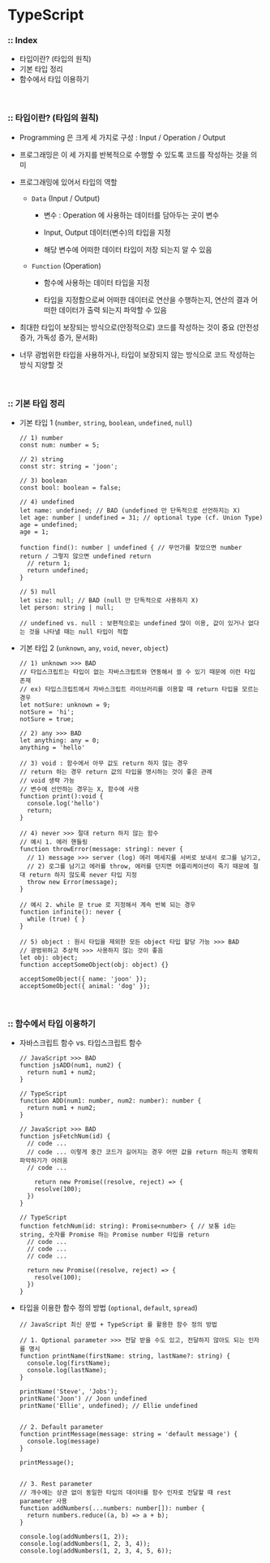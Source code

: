 # TypeScript
### :: Index
- 타입이란? (타입의 원칙)
- 기본 타입 정리
- 함수에서 타입 이용하기

<br /> 

### :: 타입이란? (타입의 원칙)
- Programming 은 크게 세 가지로 구성 : Input / Operation / Output

- 프로그래밍은 이 세 가지를 반복적으로 수행할 수 있도록 코드를 작성하는 것을 의미

- 프로그래밍에 있어서 타입의 역할
    
    - `Data` (Input / Output)
        
        - 변수 : Operation 에 사용하는 데이터를 담아두는 곳이 변수
        
        - Input, Output 데이터(변수)의 타입을 지정
        
        - 해당 변수에 어떠한 데이터 타입이 저장 되는지 알 수 있음
    
    - `Function` (Operation)
        
        - 함수에 사용하는 데이터 타입을 지정
        
        - 타입을 지정함으로써 어떠한 데이터로 연산을 수행하는지, 연산의 결과 어떠한 데이터가 출력 되는지 파악할 수 있음

- 최대한 타입이 보장되는 방식으로(안정적으로) 코드를 작성하는 것이 중요 (안전성 증가, 가독성 증가, 문서화)

- 너무 광범위한 타입을 사용하거나, 타입이 보장되지 않는 방식으로 코드 작성하는 방식 지양할 것

<br />

### :: 기본 타입 정리
- 기본 타입 1 (`number`, `string`, `boolean`, `undefined`, `null`)
    ```tsx
    // 1) number
    const num: number = 5;

    // 2) string
    const str: string = 'joon';

    // 3) boolean
    const bool: boolean = false;

    // 4) undefined
    let name: undefined; // BAD (undefined 만 단독적으로 선언하지는 X)
    let age: number | undefined = 31; // optional type (cf. Union Type)
    age = undefined;
    age = 1;

    function find(): number | undefined { // 무언가를 찾았으면 number return / 그렇지 않으면 undefined return
      // return 1;
      return undefined;
    }

    // 5) null
    let size: null; // BAD (null 만 단독적으로 사용하지 X)
    let person: string | null;

    // undefined vs. null : 보편적으로는 undefined 많이 이용, 값이 있거나 없다는 것을 나타낼 때는 null 타입이 적합
    ```
- 기본 타입 2 (`unknown`, `any`, `void`, `never`, `object`)
    ```tsx
    // 1) unknown >>> BAD
    // 타입스크립트는 타입이 없는 자바스크립트와 연동해서 쓸 수 있기 때문에 이런 타입 존재
    // ex) 타입스크립트에서 자바스크립트 라이브러리를 이용할 때 return 타입을 모르는 경우
    let notSure: unknown = 9;
    notSure = 'hi';
    notSure = true;

    // 2) any >>> BAD
    let anything: any = 0;
    anything = 'hello'

    // 3) void : 함수에서 아무 값도 return 하지 않는 경우
    // return 하는 경우 return 값의 타입을 명시하는 것이 좋은 관례
    // void 생략 가능
    // 변수에 선언하는 경우는 X, 함수에 사용
    function print():void {
      console.log('hello')
      return;
    }

    // 4) never >>> 절대 return 하지 않는 함수
    // 예시 1. 에러 핸들링
    function throwError(message: string): never {
      // 1) message >>> server (log) 에러 메세지를 서버로 보내서 로그를 남기고,
      // 2) 로그를 남기고 에러를 throw, 에러를 던지면 어플리케이션이 죽기 때문에 절대 return 하지 않도록 never 타입 지정
      throw new Error(message);
    }

    // 예시 2. while 문 true 로 지정해서 계속 반복 되는 경우
    function infinite(): never { 
      while (true) { }
    }

    // 5) object : 원시 타입을 제외한 모든 object 타입 할당 가능 >>> BAD
    // 광범위하고 추상적 >>> 사용하지 않는 것이 좋음
    let obj: object;
    function acceptSomeObject(obj: object) {}

    acceptSomeObject({ name: 'joon' });
    acceptSomeObject({ animal: 'dog' });
    ```
<br />

### :: 함수에서 타입 이용하기
- 자바스크립트 함수 vs. 타입스크립트 함수
    ```tsx
    // JavaScript >>> BAD
    function jsADD(num1, num2) {
      return num1 + num2;
    }

    // TypeScript
    function ADD(num1: number, num2: number): number {
      return num1 + num2;
    }

    // JavaScript >>> BAD
    function jsFetchNum(id) {
      // code ...
      // code ... 이렇게 중간 코드가 길어지는 경우 어떤 값을 return 하는지 명확히 파악하기가 어려움
      // code ... 

        return new Promise((resolve, reject) => {
        resolve(100);
      })
    }

    // TypeScript
    function fetchNum(id: string): Promise<number> { // 보통 id는 string, 숫자를 Promise 하는 Promise number 타입을 return
      // code ...
      // code ...
      // code ...

      return new Promise((resolve, reject) => {
        resolve(100);
      })
    }
    ```
- 타입을 이용한 함수 정의 방법 (`optional`, `default`, `spread`)
    ```tsx
    // JavaScript 최신 문법 + TypeScript 를 활용한 함수 정의 방법

    // 1. Optional parameter >>> 전달 받을 수도 있고, 전달하지 않아도 되는 인자를 명시
    function printName(firstName: string, lastName?: string) {
      console.log(firstName);
      console.log(lastName);
    }

    printName('Steve', 'Jobs');
    printName('Joon') // Joon undefined
    printName('Ellie', undefined); // Ellie undefined


    // 2. Default parameter
    function printMessage(message: string = 'default message') {
      console.log(message)
    }

    printMessage();


    // 3. Rest parameter
    // 개수에는 상관 없이 동일한 타입의 데이터를 함수 인자로 전달할 때 rest parameter 사용
    function addNumbers(...numbers: number[]): number {
      return numbers.reduce((a, b) => a + b);
    }

    console.log(addNumbers(1, 2));
    console.log(addNumbers(1, 2, 3, 4));
    console.log(addNumbers(1, 2, 3, 4, 5, 6));
    ```
<br />
